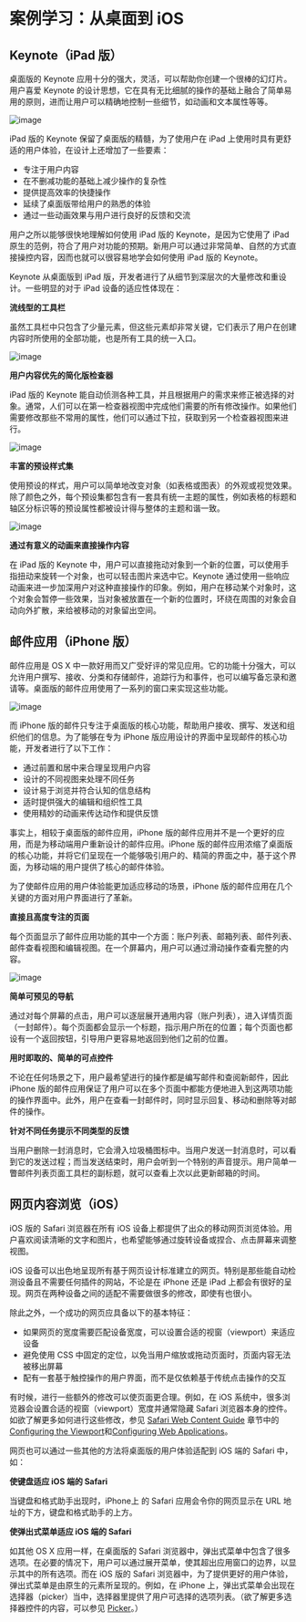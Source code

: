 # 案例学习：从桌面到 iOS
## Keynote（iPad 版）

桌面版的 Keynote 应用十分的强大，灵活，可以帮助你创建一个很棒的幻灯片。用户喜爱 Keynote 的设计思想，它在具有无比细腻的操作的基础上融合了简单易用的原则，进而让用户可以精确地控制一些细节，如动画和文本属性等等。

![image](images/keynote_desktop_2x.png)

iPad 版的 Keynote 保留了桌面版的精髓，为了使用户在 iPad 上使用时具有更舒适的用户体验，在设计上还增加了一些要素：

- 专注于用户内容
- 在不删减功能的基础上减少操作的复杂性
- 提供提高效率的快捷操作
- 延续了桌面版带给用户的熟悉的体验
- 通过一些动画效果与用户进行良好的反馈和交流

用户之所以能够很快地理解如何使用 iPad 版的 Keynote，是因为它使用了 iPad 原生的范例，符合了用户对功能的预期。新用户可以通过非常简单、自然的方式直接操控内容，因而也就可以很容易地学会如何使用 iPad 版的 Keynote。

Keynote 从桌面版到 iPad 版，开发者进行了从细节到深层次的大量修改和重设计。一些明显的对于 iPad 设备的适应性体现在：

**流线型的工具栏**

虽然工具栏中只包含了少量元素，但这些元素却非常关键，它们表示了用户在创建内容时所使用的全部功能，也是所有工具的统一入口。

![image](images/keynote_toolbar_2x.png)

**用户内容优先的简化版检查器**

iPad 版的 Keynote 能自动侦测各种工具，并且根据用户的需求来修正被选择的对象。通常，人们可以在第一检查器视图中完成他们需要的所有修改操作。如果他们需要修改那些不常用的属性，他们可以通过下拉，获取到另一个检查器视图来进行。

![image](images/keynote_inspector_2x.png)

**丰富的预设样式集**

使用预设的样式，用户可以简单地改变对象（如表格或图表）的外观或视觉效果。除了颜色之外，每个预设集都包含有一套具有统一主题的属性，例如表格的标题和轴区分标识等的预设属性都被设计得与整体的主题和谐一致。

![image](images/keynote_presets_2x.png)

**通过有意义的动画来直接操作内容**

在 iPad 版的 Keynote 中，用户可以直接拖动对象到一个新的位置，可以使用手指扭动来旋转一个对象，也可以轻击图片来选中它。Keynote 通过使用一些响应动画来进一步加深用户对这种直接操作的印象。例如，用户在移动某个对象时，这个对象会暂停一些效果，当对象被放置在一个新的位置时，环绕在周围的对象会自动向外扩散，来给被移动的对象留出空间。

## 邮件应用（iPhone 版）

邮件应用是 OS X 中一款好用而又广受好评的常见应用。它的功能十分强大，可以允许用户撰写、接收、分类和存储邮件，追踪行为和事件，也可以编写备忘录和邀请等。桌面版的邮件应用使用了一系列的窗口来实现这些功能。

![image](images/ds_mailondesktop.jpg)

而 iPhone 版的邮件只专注于桌面版的核心功能，帮助用户接收、撰写、发送和组织他们的信息。为了能够在专为 iPhone 版应用设计的界面中呈现邮件的核心功能，开发者进行了以下工作：

- 通过前置和居中来合理呈现用户内容
- 设计的不同视图来处理不同任务
- 设计易于浏览并符合认知的信息结构
- 适时提供强大的编辑和组织性工具
- 使用精妙的动画来传达动作和提供反馈

事实上，相较于桌面版的邮件应用，iPhone 版的邮件应用并不是一个更好的应用，而是为移动端用户重新设计的邮件应用。iPhone 版的邮件应用浓缩了桌面版的核心功能，并将它们呈现在一个能够吸引用户的、精简的界面之中，基于这个界面，为移动端的用户提供了核心的邮件体验。

为了使邮件应用的用户体验能更加适应移动的场景，iPhone 版的邮件应用在几个关键的方面对用户界面进行了革新。

**直接且高度专注的页面**

每个页面显示了邮件应用功能的其中一个方面：账户列表、邮箱列表、邮件列表、邮件查看视图和编辑视图。在一个屏幕内，用户可以通过滑动操作查看完整的内容。

![image](images/ds_mailscreens.jpg)

**简单可预见的导航**

通过对每个屏幕的点击，用户可以逐层展开通用内容（账户列表），进入详情页面（一封邮件）。每个页面都会显示一个标题，指示用户所在的位置；每个页面也都设有一个返回按钮，引导用户更容易地返回到他们之前的位置。

**用时即取的、简单的可点控件**

不论在任何场景之下，用户最希望进行的操作都是编写邮件和查阅新邮件，因此 iPhone 版的邮件应用保证了用户可以在多个页面中都能方便地进入到这两项功能的操作界面中。此外，用户在查看一封邮件时，同时显示回复、移动和删除等对邮件的操作。

**针对不同任务提示不同类型的反馈**

当用户删除一封消息时，它会滑入垃圾桶图标中。当用户发送一封消息时，可以看到它的发送过程；而当发送结束时，用户会听到一个特别的声音提示。用户简单一瞥邮件列表页面工具栏的副标题，就可以查看上次以此更新邮箱的时间。

## 网页内容浏览（iOS）

iOS 版的 Safari 浏览器在所有 iOS 设备上都提供了出众的移动网页浏览体验。用户喜欢阅读清晰的文字和图片，也希望能够通过旋转设备或捏合、点击屏幕来调整视图。

iOS 设备可以出色地呈现所有基于网页设计标准建立的网页。特别是那些能自动检测设备且不需要任何插件的网站，不论是在 iPhone 还是 iPad 上都会有很好的呈现。网页在两种设备之间的适配不需要做很多的修改，即使有也很小。

除此之外，一个成功的网页应具备以下的基本特征：

- 如果网页的宽度需要匹配设备宽度，可以设置合适的视窗（viewport）来适应设备
- 避免使用 CSS 中固定的定位，以免当用户缩放或拖动页面时，页面内容无法被移出屏幕
- 配有一套基于触控操作的用户界面，而不是仅依赖基于传统点击操作的交互

有时候，进行一些额外的修改可以使页面更合理。例如，在 iOS 系统中，很多浏览器会设置合适的视窗（viewport）宽度并通常隐藏 Safari 浏览器本身的控件。如欲了解更多如何进行这些修改，参见 [Safari Web Content Guide](https://developer.apple.com/library/ios/documentation/AppleApplications/Reference/SafariWebContent/UsingtheViewport/UsingtheViewport.html#//apple_ref/doc/uid/TP40006509) 章节中的 [Configuring the Viewport](https://developer.apple.com/library/ios/documentation/AppleApplications/Reference/SafariWebContent/ConfiguringWebApplications/ConfiguringWebApplications.html#//apple_ref/doc/uid/TP40002051-CH3)和[Configuring Web Applications](https://developer.apple.com/library/ios/documentation/AppleApplications/Reference/SafariWebContent/Introduction/Introduction.html#//apple_ref/doc/uid/TP40002051)。

网页也可以通过一些其他的方法将桌面版的用户体验适配到 iOS 端的 Safari 中，如：

**使键盘适应 iOS 端的 Safari**

当键盘和格式助手出现时，iPhone上 的 Safari 应用会令你的网页显示在 URL 地址的下方，键盘和格式助手的上方。

**使弹出式菜单适应 iOS 端的 Safari**

如其他 OS X 应用一样，在桌面版的 Safari 浏览器中，弹出式菜单中包含了很多选项。在必要的情况下，用户可以通过展开菜单，使其超出应用窗口的边界，以显示其中的所有选项。而在 iOS 版的 Safari 浏览器中，为了提供更好的用户体验，弹出式菜单是由原生的元素所呈现的。例如，在 iPhone 上，弹出式菜单会出现在选择器（picker）当中，选择器里提供了用户可选择的选项列表。（欲了解更多选择器控件的内容，可以参见 [Picker](https://developer.apple.com/library/ios/documentation/UserExperience/Conceptual/MobileHIG/Controls.html#//apple_ref/doc/uid/TP40006556-CH15-SW23)。）
